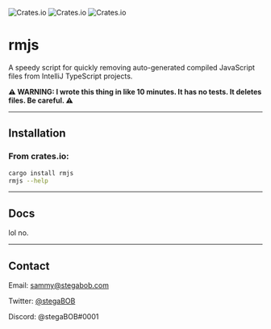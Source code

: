 ![Crates.io](https://img.shields.io/crates/v/rmjs)
![Crates.io](https://img.shields.io/crates/d/rmjs)
![Crates.io](https://img.shields.io/crates/l/rmjs)

# rmjs

A speedy script for quickly removing auto-generated compiled JavaScript files from IntelliJ TypeScript projects.

**⚠️ WARNING: I wrote this thing in like 10 minutes. It has no tests. It deletes files. Be careful. ⚠️**

---

## Installation

### From crates.io:

```bash
cargo install rmjs
rmjs --help
```

---

## Docs

lol no.

---

## Contact

Email: sammy@stegabob.com

Twitter: [@stegaBOB](https://twitter.com/stegabob)

Discord: @stegaBOB#0001
